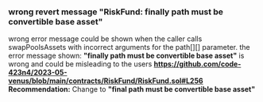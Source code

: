 ### wrong revert message "RiskFund: finally path must be convertible base asset"
wrong error message could be shown when the caller calls swapPoolsAssets with incorrect arguments for the path[][] parameter.
the error message shown: **"finally path must be convertible base asset"** is wrong and could be misleading to the users
**https://github.com/code-423n4/2023-05-venus/blob/main/contracts/RiskFund/RiskFund.sol#L256**
**Recommendation:**
Change to **"final path must be convertible base asset"**